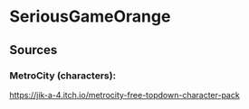 # SeriousGameOrange

## Sources

### MetroCity (characters):
https://jik-a-4.itch.io/metrocity-free-topdown-character-pack
